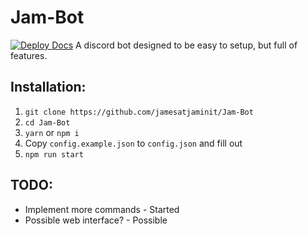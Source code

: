 # Jam-Bot
[![Deploy Docs](https://github.com/jamesatjaminit/Jam-Bot/actions/workflows/docs.yml/badge.svg)](https://github.com/jamesatjaminit/Jam-Bot/actions/workflows/docs.yml) 
A discord bot designed to be easy to setup, but full of features.
## Installation:

1) `git clone https://github.com/jamesatjaminit/Jam-Bot`
2) `cd Jam-Bot`
3) `yarn` or `npm i`
4) Copy `config.example.json` to `config.json` and fill out
5) `npm run start`
## TODO:

* Implement more commands - Started
* Possible web interface? - Possible
